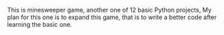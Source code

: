 This is minesweeper game, another one of 12 basic Python projects,
My plan for this one is to expand this game, that is to write a better code after learning the basic one.